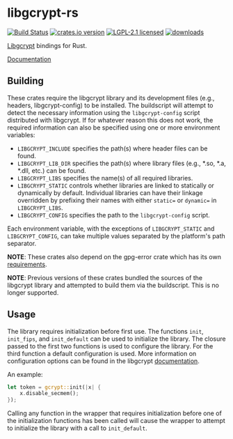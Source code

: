 # libgcrypt-rs

[![Build Status][build]][ci]
[![crates.io version][version]][crate]
[![LGPL-2.1 licensed][license]](./COPYING)
[![downloads][downloads]][crate]

[Libgcrypt][upstream] bindings for Rust.

[Documentation][docs]

## Building
These crates require the libgcrypt library and its development files (e.g.,
headers, libgcrypt-config) to be installed. The buildscript will attempt to
detect the necessary information using the `libgcrypt-config` script
distributed with libgcrypt. If for whatever reason this does not work, the
required information can also be specified using one or more environment
variables:
- `LIBGCRYPT_INCLUDE` specifies the path(s) where header files can be found.
- `LIBGCRYPT_LIB_DIR` specifies the path(s) where library files (e.g., *.so, *.a,
  *.dll, etc.) can be found.
- `LIBGCRYPT_LIBS` specifies the name(s) of all required libraries.
- `LIBGCRYPT_STATIC` controls whether libraries are linked to statically or
  dynamically by default. Individual libraries can have their linkage
  overridden by prefixing their names with either `static=` or `dynamic=` in
  `LIBGCRYPT_LIBS`.
- `LIBGCRYPT_CONFIG` specifies the path to the `libgcrypt-config` script.

Each environment variable, with the exceptions of `LIBGCRYPT_STATIC` and
`LIBGCRYPT_CONFIG`, can take multiple values separated by the platform's path
separator.

**NOTE**: These crates also depend on the gpg-error crate which has its own
[requirements](https://github.com/gpg-rs/libgpg-error).

**NOTE**: Previous versions of these crates bundled the sources of the
libgcrypt library and attempted to build them via the buildscript. This is no
longer supported.

## Usage
The library requires initialization before first use. The functions `init`,
`init_fips`, and `init_default` can be used to initialize the library. The
closure passed to the first two functions is used to configure the library. For
the third function a default configuration is used. More information on
configuration options can be found in the libgcrypt [documentation][upstream docs].

An example:

```rust
let token = gcrypt::init(|x| {
    x.disable_secmem();
});
```

Calling any function in the wrapper that requires initialization before one of
the initialization functions has been called will cause the wrapper to attempt
to initialize the library with a call to `init_default`.

[crate]: https://crates.io/crates/gcrypt
[ci]: https://travis-ci.org/gpg-rs/libgcrypt
[build]: https://img.shields.io/travis/gpg-rs/libgcrypt/master?style=flat-square
[version]: https://img.shields.io/crates/v/gcrypt?style=flat-square
[license]: https://img.shields.io/crates/l/gcrypt?style=flat-square
[downloads]: https://img.shields.io/crates/d/gcrypt?style=flat-square

[upstream]: https://www.gnu.org/software/libgcrypt/
[docs]: https://docs.rs/gcrypt
[upstream docs]: https://www.gnupg.org/documentation/manuals/gcrypt/Initializing-the-library.html#Initializing-the-library
